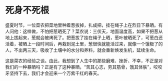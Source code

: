 # 死身不死根

盛夏时节，一位菜农把菜地里种着葱拔掉，扎成把，挂在绳子上在烈日下暴晒。有人问他：这样做，不怕把葱晒死了？菜农说：三伏天，地面温度高，如果不把葱从地上拔起来，葱就会被烤死了。把葱拔了挂在绳子上晒，葱叶被晒死了，可葱白还活着，被晒上一段时间后，再栽到泥土里，葱很快就能活过来，就像一个饿极了的人，不出两三天，吸收了土壤中的水分和养料，就会重新焕发生机，延续生命。 

这是菜农的经验之谈。由此，我想到了人生中的那些磨难、挫折、不幸，不正是对我们的一种暴晒吗？正是有了这种暴晒，“苦其心志，劳其筋骨，饿其体肤”，咬咬牙坚持下去，我们才会迎来一个万紫千红的春天。